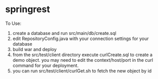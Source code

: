 springrest
==========

To Use:
1. create a database and run src/main/db/create.sql
2. edit RepositoryConfig.java with your connection settings for your database
3. build war and deploy
4. from the src/test/client directory execute curlCreate.sql to create a demo object. you may need to edit the context/host/port in the curl command for your deployment.
5. you can run src/test/client/curlGet.sh to fetch the new object by id